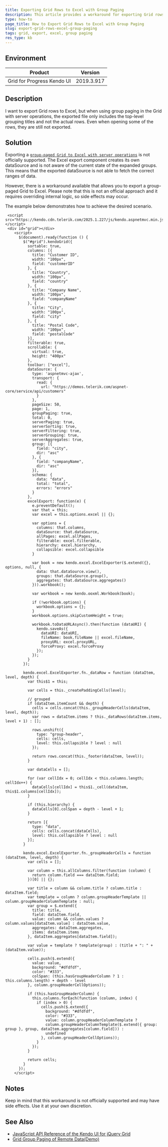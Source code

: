 ```yaml
---
title: Exporting Grid Rows to Excel with Group Paging
description: This article provides a workaround for exporting Grid rows to Excel when using group paging in the Grid with server operations.
type: how-to
page_title: How to Export Grid Rows to Excel with Group Paging
slug: export-grid-rows-excel-group-paging
tags: grid, export, excel, group paging
res_type: kb
---
```

## Environment
| Product | Version |
| --- | --- |
| Grid for Progress Kendo UI | 2019.3.917 |

## Description

I want to export Grid rows to Excel, but when using group paging in the Grid with server operations, the exported file only includes the top-level grouping titles and not the actual rows. Even when opening some of the rows, they are still not exported. 

## Solution

Exporting a [`group-paged Grid to Excel with server operations`](https://demos.telerik.com/kendo-ui/grid/grouppaging) is not officially supported. The Excel export component creates its own dataSource and is not aware of the current state of the expanded groups. This means that the exported dataSource is not able to fetch the correct ranges of data.

However, there is a workaround available that allows you to export a group-paged Grid to Excel. Please note that this is not an official approach and it requires overriding internal logic, so side effects may occur.

The example below demonstrates how to achieve the desired scenario.

```
 <script src="https://kendo.cdn.telerik.com/2025.1.227/js/kendo.aspnetmvc.min.js"></script>
 <div id="grid"></div>
    <script>
      $(document).ready(function () {
        $("#grid").kendoGrid({
          sortable: true,
          columns: [{
            title: "Customer ID",
            width: "100px",
            field: "customerID"
          }, {
            title: "Country",
            width: "100px",
            field: "country"
          }, {
            title: "Company Name",
            width: "100px",
            field: "companyName"
          }, {
            title: "City",
            width: "100px",
            field: "city"
          }, {
            title: "Postal Code",
            width: "100px",
            field: "postalCode"
          }],
          filterable: true,
          scrollable: {
            virtual: true,
            height: "400px"
          },
          toolbar: ["excel"],
          dataSource: {
            type: 'aspnetmvc-ajax',
            transport: {
              read: {
                url: "https://demos.telerik.com/aspnet-core/service/api/customers"
              }
            },
            pageSize: 50,
            page: 1,
            groupPaging: true,
            total: 0,
            serverPaging: true,
            serverSorting: true,
            serverFiltering: true,
            serverGrouping: true,
            serverAggregates: true,
            group: [{
              field: "city",
              dir: "asc"
            }, {
              field: "companyName",
              dir: "asc"
            }],
            schema: {
              data: "data",
              total: "total",
              errors: "errors"
            }
          },
          excelExport: function(e) {
            e.preventDefault();
            var that = this;
            var excel = this.options.excel || {};

            var options = {
              columns: that.columns,
              dataSource: that.dataSource,
              allPages: excel.allPages,
              filterable: excel.filterable,
              hierarchy: excel.hierarchy,
              collapsible: excel.collapsible
            }

            var book = new kendo.excel.ExcelExporter($.extend({}, options, null, {
              data: that.dataSource.view(),
              groups: that.dataSource.group(),
              aggregates: that.dataSource.aggregates()
            })).workbook();

            var workbook = new kendo.ooxml.Workbook(book);

            if (!workbook.options) {
              workbook.options = {};
            }
            workbook.options.skipCustomHeight = true;

            workbook.toDataURLAsync().then(function (dataURI) {
              kendo.saveAs({
                dataURI: dataURI,
                fileName: book.fileName || excel.fileName,
                proxyURL: excel.proxyURL,
                forceProxy: excel.forceProxy
              });
            });
          }
        });

        kendo.excel.ExcelExporter.fn._dataRow = function (dataItem, level, depth) {
          var this$1 = this;

          var cells = this._createPaddingCells(level);

          // grouped
          if (dataItem.itemCount && depth) {
            cells = cells.concat(this._groupHeaderCells(dataItem, level, depth));
            var rows = dataItem.items ? this._dataRows(dataItem.items, level + 1) : [];

            rows.unshift({
              type: "group-header",
              cells: cells,
              level: this.collapsible ? level : null
            });

            return rows.concat(this._footer(dataItem, level));
          }

          var dataCells = [];

          for (var cellIdx = 0; cellIdx < this.columns.length; cellIdx++) {
            dataCells[cellIdx] = this$1._cell(dataItem, this$1.columns[cellIdx]);
          }

          if (this.hierarchy) {
            dataCells[0].colSpan = depth - level + 1;
          }

          return [{
            type: "data",
            cells: cells.concat(dataCells),
            level: this.collapsible ? level : null
          }];
        }

        kendo.excel.ExcelExporter.fn._groupHeaderCells = function (dataItem, level, depth) {
          var cells = [];

          var column = this.allColumns.filter(function (column) {
            return column.field === dataItem.field;
          })[0] || {};

          var title = column && column.title ? column.title : dataItem.field;
          var template = column ? column.groupHeaderTemplate || column.groupHeaderColumnTemplate : null;
          var group = $.extend({
            title: title,
            field: dataItem.field,
            value: column && column.values ? column.values[dataItem.value] : dataItem.value,
            aggregates: dataItem.aggregates,
            items: dataItem.items
          }, dataItem.aggregates[dataItem.field]);

          var value = template ? template(group) : (title + ": " + (dataItem.value));

          cells.push($.extend({
            value: value,
            background: "#dfdfdf",
            color: "#333",
            colSpan: (this.hasGroupHeaderColumn ? 1 : this.columns.length) + depth - level
          }, column.groupHeaderCellOptions));

          if (this.hasGroupHeaderColumn) {
            this.columns.forEach(function (column, index) {
              if (index > 0) {
                cells.push($.extend({
                  background: "#dfdfdf",
                  color: "#333",
                  value: column.groupHeaderColumnTemplate ?
                  column.groupHeaderColumnTemplate($.extend({ group: group }, group, dataItem.aggregates[column.field])) :
                  undefined
                }, column.groupHeaderCellOptions));
              }
            });
          }

          return cells;
        }
      });
    </script>
```

## Notes
Keep in mind that this workaround is not officially supported and may have side effects. Use it at your own discretion.

## See Also

* [JavaScript API Reference of the Kendo UI for jQuery Grid](/api/javascript/ui/grid)
* [Grid Group Paging of Remote Data(Demo)](https://demos.telerik.com/kendo-ui/grid/grouppaging)

